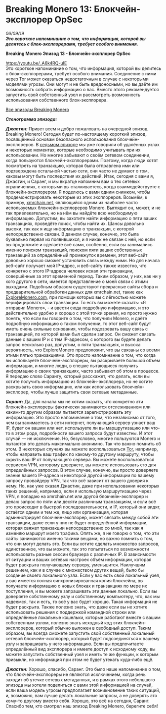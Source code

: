 # Breaking Monero 13: Блокчейн-эксплорер OpSec  
*06/09/19*  
_**Это короткое напоминание о том, что информация, которой вы делитесь с блок-эксплорерами, требует особого внимания.**_  

**Breaking Monero Эпизод 13 - Блокчейн-эксплорер OpSec**  

https://youtu.be/_A6k4RQ-uIE  
Это короткое напоминание о том, что информация, которой вы делитесь с блок-эксплорерами, требует особого внимания. Соединение с ними через Tor может оказаться недостаточным в случае с некоторыми моделями угрозы. Они могут и не быть вредоносными, но вы даёте им возможность собрать информацию о вас. Вместо этого рекомендуется запустить свой собственный узел и рассмотреть возможность использования собственного блок-эксплорера.

[Все эпизоды Breaking Monero](https://www.monerooutreach.org/breaking-monero/)

_**Стенограмма эпизода:**_

_**Джастин:**_ Привет всем и добро пожаловать на очередной эпизод Breaking Monero! Сегодня будет по-настоящему короткий эпизод, посвящённый основам безопасного использования блокчейн-эксплореров. В [седьмом эпизоде](https://www.monerooutreach.org/breaking-monero/remote-nodes.php) мы уже говорили об удалённых узлах и некоторых моментах, которые необходимо учитывать при их использовании. Но многие забывают о своём сетевом соединении, когда пользуются блокчейн-эксплорерами. Поэтому, когда люди хотят посмотреть на транзакцию, которая была отправлена ими или подтверждена остальной частью сети, они часто не думают о том, каковы могут быть последствия их действий. Итак, сегодня с вами я, Джастин, и Саранг, и мы вкратце напомним вам о тех сетевых ограничениях, с которыми вы сталкиваетесь, когда взаимодействуете с блокчейн-эксплорером. Я поделюсь с вами одним снимком, чтобы продемонстрировать некоторые из этих эксплореров. Возьмём, к примеру, [xmrchain.net](https://xmrchain.net/), являющийся одним из наиболее часто используемых блокчейн-эксплореров Monero. Выглядит он, может, и не так привлекательно, но на нём вы найдёте всю необходимую информацию. Допустим, вы захотите найти информацию о пяти ваших транзакциях, проведёте поиск, чтобы найти их. Шансы довольно высоки, так как я ищу информацию о транзакции, с которой непосредственно связан. В данном случае, конечно, это была буквально первая из появившихся, и я никак не связан с ней, но если вы продолжите и сделаете всё сами, особенно, если вы занимались именно поиском транзакций, поиском пяти ваших собственных транзакций за определённый промежуток времени, этот веб-сайт довольно хорошо сможет установить связь между ними. Но для начала веб-сайт получает мой IP-адрес, и веб-сайту также известно, что конкретно с этого IP-адреса человек искал эти транзакции, совершённые за этот временной период. Таким образом, у них, как ни у кого другого в сети, имеется представление о моей связи с этими выходами. Подобным образом существуют прекрасные сайты сбора и предварительной обработки данных для xmrchain.net, такие как [ExploreMonero.com](https://www.exploremonero.com/), при помощи которых вы с лёгкостью можете верифицировать свои транзакции. То есть вы можете сказать: «Я отправил Monero», - и ввести сюда подробную информацию, и это действительно удобно и хорошо с этой точки зрения, но просто нужно понять, что если вы говорите о том, что получили Monero, и даёте подробную информацию о таком получении, то этот веб-сайт будут иметь очень сильные основания, чтобы подозревать вашу связь с транзакцией, по которой вами был сделан запрос. Он сможет связать данные с вашим IP и с тем IP-адресом, с которого вы будете делать запрос несколько раз, допустим, о пяти транзакциях, и высока вероятность, что ExploreMonero предположит, что вы связаны со всеми этими пятью транзакциями. Это просто напоминание о том, что когда вы используете блокчейн-эксплореры, вы раскрываете большой объём информации, и многие люди, в спешке пытающиеся получить информацию о своих транзакциях, часто забывают об этом в процессе. Я передаю слово Сарангу, который расскажет, что делать, если вы хотите получить информацию из блокчейн-эксплорера, но не хотите раскрывать свою информацию, или как использовать блокчейн-эксплорер, чтобы лучше защитить свои сетевые метаданные.

_**Саранг:**_	Да, для начала мы не хотим сказать, что конкретно эти блокчейн-эксплореры фактически занимаются отслеживанием или каким-то другим образом пытаются зарегистрировать эту информацию. Это просто напоминание о том, что независимо от того, чем вы занимаетесь в сети интернет, получающий сервер узнает ваш IP, будет он вашим или нет, используете ли вы маршрутизацию или что-то в этом роде, подробности вашего запроса будут известны. И этот случай — не исключение. Но, безусловно, многие пользуются Monero и пытаются это делать максимально анонимно. Так что важно помнить об этом. В некоторых случаях вы можете воспользоваться [Tor](https://www.torproject.org/), например, чтобы направить ваш трафик по какому-то другому маршруту, чтобы скрыть ваш IP от получающего сервера. Вы можете воспользоваться сервисом VPN, которому доверяете, вы можете использовать его для определённых запросов. В этом случае, конечно, вы просто доверяете знание вашего IP-адреса и некоторой другой информации по вашему запросу провайдеру VPN, так что всё зависит от вашего доверия к нему. Но, как уже сказал Джастин, даже при использовании некоторых таких решений, например, если я использую маршрутизацию через VPN, я попадаю на xmrchain.net или другой блокчейн-эксплорер и делаю запрос по пяти или десяти различным транзакциям, и если всё это происходит в быстрой последовательности, и IP, который они видят, остаётся одним и тем же, лицо или организация, которая администрирует блокчейн-эксплорер, может связать между собой эти транзакции, даже если у них не будет определённой информации, которая свяжет транзакции непосредственно со мной, так как я изменяю маршрут моего трафика. Опять же, я не говорю о том, что эти сайты занимаются именно такими вещами, но важно помнить о том, что они могут делать это. Если вы хотите сделать множество запросов, единственное, что вы можете, так это попытаться по возможности использовать разные сессии браузера с различных IP. В зависимости от ситуации и ваших сетевых настроек объём информации, которая будет раскрыта получающему серверу, уменьшится. Наилучшим решением, как и в случае с множеством других вещей, было бы создание своего локального узла. Если у вас есть свой локальный узел, у вас имеется полная синхронизированная копия блокчейна, вы получаете информацию о новых блоках и транзакциях по мере их поступления, и вы можете запрашивать эти данные локально. Если вы доверяете собственному узлу и собственному компьютеру, что, как мы надеемся, так и есть, то всё у вас будет хорошо. Такая информация не будет раскрыта. Также полезно знать, что даже если вы не хотите использовать решения с поддержкой командной строки или определённые локальные кошельки, которые работают вместе с вашим собственным узлом, полезно знать исходный код этих блокчейн-эксплореров, который обычно выложен в свободный доступ. Таким образом, вы всегда сможете запустить свой собственный локальный сетевой блокчейн-эксплорер, который будет подсоединяться к вашему узлу и запрашивать у него информацию. Если вы предпочитаете определённый вид эксплорера и имеете доступ к исходному коду, вы можете запустить собственный узел и иметь те же функции, к которым привыкли, но информация при этом не будет утекать куда-либо ещё.

_**Джастин:**_ Хорошо, спасибо, Саранг. Это было наше напоминание о том, что блокчейн-эксплореры не являются исключением, когда речь заходит об утечке сетевых метаданных, и в рамках этого небольшого эпизода мы хотели поделиться с вами этой информацией на случай, если ваша модель угрозы предполагает возникновение таких ситуаций, и, возможно, вам лучше делать локальные запросы, а не доверять это кому-то другому вместо себя. Хорошо, это всё на сегодня, Саранг. Спасибо тем, кто смотрел наш эпизод Breaking Monero, берегите себя!

